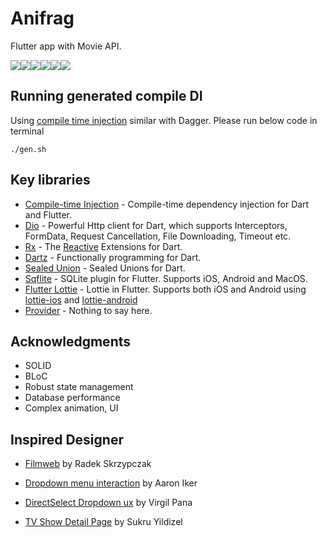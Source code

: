 # Anifrag

Flutter app with Movie API.

![](gif_demo/detail_movie.gif)![](gif_demo/detail_serach.gif)![](gif_demo/detail_tv.gif)![](gif_demo/homepage.gif)![](gif_demo/init.gif)![](gif_demo/searching.gif)


## Running generated compile DI

Using [compile time injection](https://github.com/google/inject.dart) similar with Dagger. Please run below code in terminal

```
./gen.sh
```

## Key libraries

* [Compile-time Injection](https://https://github.com/google/inject.dart) - Compile-time dependency injection for Dart and Flutter.
* [Dio](http://https://github.com/flutterchina/dio) - Powerful Http client for Dart, which supports Interceptors, FormData, Request Cancellation, File Downloading, Timeout etc.
* [Rx](https://maven.apache.org/) - The [Reactive](http://reactivex.io) Extensions for Dart.
* [Dartz](https://https://github.com/spebbe/dartz) - Functionally programming for Dart.
* [Sealed Union](https://https://github.com/fluttercommunity/dart_sealed_unions) - Sealed Unions for Dart.
* [Sqflite](https://https://pub.dev/packages/sqflite) - SQLite plugin for Flutter. Supports iOS, Android and MacOS.
* [Flutter Lottie](https://) - Lottie in Flutter. Supports both iOS and Android using [lottie-ios](https://https://github.com/airbnb/lottie-ios) and [lottie-android](https://https://github.com/airbnb/lottie-ios)
* [Provider](https://https://github.com/rrousselGit/provider) - Nothing to say here.

## Acknowledgments

* SOLID
* BLoC
* Robust state management
* Database performance
* Complex animation, UI

## Inspired Designer

* [Filmweb](https://https://www.behance.net/gallery/80430137/Filmweb-Movies-TV-Series-app) by Radek Skrzypczak

* [Dropdown menu interaction](https://https://dribbble.com/shots/7018412-Dropdown-menu-interaction) by Aaron Iker
* [DirectSelect Dropdown ux](https://https://dribbble.com/shots/3876250-DirectSelect-Dropdown-ux) by Virgil Pana
* [TV Show Detail Page](https://https://dribbble.com/shots/6817011-TV-Show-Detail-Page) by Sukru Yildizel
